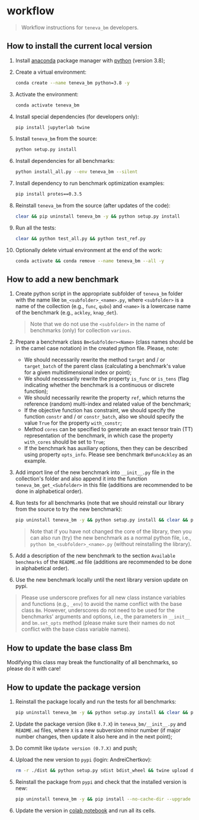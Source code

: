 # workflow

> Workflow instructions for `teneva_bm` developers.


## How to install the current local version

1. Install [anaconda](https://www.anaconda.com) package manager with [python](https://www.python.org) (version 3.8);

2. Create a virtual environment:
    ```bash
    conda create --name teneva_bm python=3.8 -y
    ```

3. Activate the environment:
    ```bash
    conda activate teneva_bm
    ```

4. Install special dependencies (for developers only):
    ```bash
    pip install jupyterlab twine
    ```

5. Install `teneva_bm` from the source:
    ```bash
    python setup.py install
    ```

6. Install dependencies for all benchmarks:
    ```bash
    python install_all.py --env teneva_bm --silent
    ```

7. Install dependency to run benchmark optimization examples:
    ```bash
    pip install protes==0.3.5
    ```

8. Reinstall `teneva_bm` from the source (after updates of the code):
    ```bash
    clear && pip uninstall teneva_bm -y && python setup.py install
    ```

9. Run all the tests:
    ```bash
    clear && python test_all.py && python test_ref.py
    ```

10. Optionally delete virtual environment at the end of the work:
    ```bash
    conda activate && conda remove --name teneva_bm --all -y
    ```


## How to add a new benchmark

1. Create python script in the appropriate subfolder of `teneva_bm` folder with the name like `bm_<subfolder>_<name>.py`, where `<subfolder>` is a name of the collection (e.g., `func`, `qubo`) and `<name>` is a lowercase name of the benchmark (e.g., `ackley`, `knap_det`).
    > Note that we do not use the `<subfolder>` in the name of benchmarks (only) for collection `various`.

2. Prepare a benchmark class `Bm<Subfolder><Name>` (class names should be in the camel case notation) in the created python file. Please, note:
    - We should necessarily rewrite the method `target` and / or `target_batch` of the parent class (calculating a benchmark's value for a given multidimensional index or point);
    - We should necessarily rewrite the property `is_func` or `is_tens` (flag indicating whether the benchmark is a continuous or discrete function);
    - We should necessarily rewrite the property `ref`, which returns the reference (random) multi-index and related value of the benchmark;
    - If the objective function has constraint, we should specify the function `constr` and / or `constr_batch`, also we should specify the value `True` for the property `with_constr`;
    - Method `cores` can be specified to generate an exact tensor train (TT) representation of the benchmark, in which case the property `with_cores` should be set to `True`;
    - If the benchmark has auxiliary options, then they can be described using property `opts_info`. Please see benchmark `BmFuncAckley` as an example.

3. Add import line of the new benchmark into `__init__.py` file in the collection's folder and also append it into the function `teneva_bm_get_<Subfolder>` in this file (additions are recommended to be done in alphabetical order).

4. Run tests for all benchmarks (note that we should reinstall our library from the source to try the new benchmark):
    ```bash
    pip uninstall teneva_bm -y && python setup.py install && clear && python test_all.py && python test_ref.py
    ```
    > Note that if you have not changed the core of the library, then you can also run (try) the new benchmark as a normal python file, i.e., `python bm_<subfolder>_<name>.py` (without reinstalling the library).

5. Add a description of the new benchmark to the section `Available benchmarks` of the `README.md` file (additions are recommended to be done in alphabetical order).

6. Use the new benchmark locally until the next library version update on pypi.

> Please use underscore prefixes for all new class instance variables and functions (e.g., `_env`) to avoid the name conflict with the base class `Bm`. However, underscores do not need to be used for the benchmarks' arguments and options, i.e., the parameters in `__init__` and `bm.set_opts` method (please make sure their names do not conflict with the base class variable names).


## How to update the base class Bm

Modifying this class may break the functionality of all benchmarks, so please do it with care!


## How to update the package version

1. Reinstall the package locally and run the tests for all benchmarks:
    ```bash
    pip uninstall teneva_bm -y && python setup.py install && clear && python test_all.py && python test_ref.py
    ```

2. Update the package version (like `0.7.X`) in `teneva_bm/__init__.py` and `README.md` files, where `X` is a new subversion minor number (if major number changes, then update it also here and in the next point);

3. Do commit like `Update version (0.7.X)` and push;

4. Upload the new version to `pypi` (login: AndreiChertkov):
    ```bash
    rm -r ./dist && python setup.py sdist bdist_wheel && twine upload dist/*
    ```

5. Reinstall the package from `pypi` and check that the installed version is new:
    ```bash
    pip uninstall teneva_bm -y && pip install --no-cache-dir --upgrade teneva_bm
    ```

6. Update the version in [colab notebook](https://colab.research.google.com/drive/1z8LgqEARJziKub2dVB65CHkhcboc-fCH?usp=sharing) and run all its cells.
